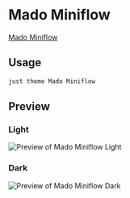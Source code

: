 # Mado Miniflow

[Mado Miniflow](https://github.com/hydescarf/Obsidian-Theme-Mado-Miniflow)

## Usage

```bash
just theme Mado Miniflow
```

## Preview

### Light

![Preview of Mado Miniflow Light](preview-light.png)

### Dark

![Preview of Mado Miniflow Dark](preview-dark.png)
